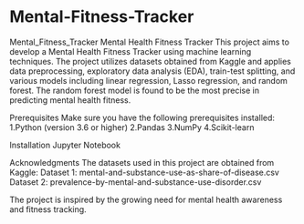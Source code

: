 # Mental-Fitness-Tracker

Mental_Fitness_Tracker Mental Health Fitness Tracker This project aims to develop a Mental Health Fitness Tracker using machine learning techniques. The project utilizes datasets obtained from Kaggle and applies data preprocessing, exploratory data analysis (EDA), train-test splitting, and various models including linear regression, Lasso regression, and random forest. The random forest model is found to be the most precise in predicting mental health fitness.

Prerequisites Make sure you have the following prerequisites installed: 1.Python (version 3.6 or higher) 2.Pandas 3.NumPy 4.Scikit-learn

Installation Jupyter Notebook

Acknowledgments The datasets used in this project are obtained from Kaggle: Dataset 1: mental-and-substance-use-as-share-of-disease.csv Dataset 2: prevalence-by-mental-and-substance-use-disorder.csv

The project is inspired by the growing need for mental health awareness and fitness tracking.
